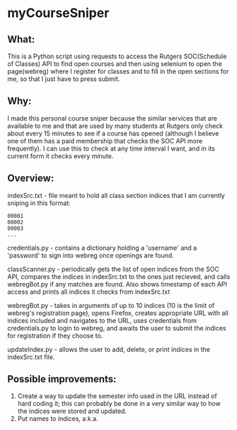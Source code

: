 # myCourseSniper


## What:
This is a Python script using requests to access the Rutgers SOC(Schedule of Classes) API to find open courses and then using selenium to open the page(webreg) where I register for classes and to fill in the open sections for me, so that I just have to press submit.


## Why:
I made this personal course sniper because the similar services that are available to me and that are used by many students at Rutgers only check about every 15 minutes to see if a course has opened (although I believe one of them has a paid membership that checks the SOC API more frequently).  I can use this to check at any time interval I want, and in its current form it checks every minute.

## Overview:
indexSrc.txt - file meant to hold all class section indices that I am currently sniping in this format:
```
00001
00002
00003
...
```

credentials.py - contains a dictionary holding a 'username' and a 'password' to sign into webreg once openings are found.

classScanner.py - periodically gets the list of open indices from the SOC API, compares the indices in indexSrc.txt to the ones just recieved, and calls webregBot.py if any matches are found.  Also shows timestamp of each API access and prints all indices it checks from indexSrc.txt

webregBot.py - takes in arguments of up to 10 indices (10 is the limit of webreg's registration page), opens Firefox, creates appropriate URL with all indices included and navigates to the URL, uses credentials from credentials.py to login to webreg, and awaits the user to submit the indices for registration if they choose to.

updateIndex.py - allows the user to add, delete, or print indices in the indexSrc.txt file.


## Possible improvements:
1. Create a way to update the semester info used in the URL instead of hard coding it; this can probably be done in a very similar way to how the indices were stored and updated.
2. Put names to indices, a.k.a. 
